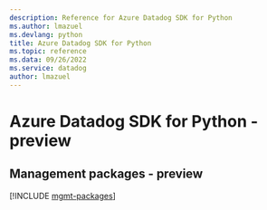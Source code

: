 ```yaml
---
description: Reference for Azure Datadog SDK for Python
ms.author: lmazuel
ms.devlang: python
title: Azure Datadog SDK for Python
ms.topic: reference
ms.data: 09/26/2022
ms.service: datadog
author: lmazuel
---
```

# Azure Datadog SDK for Python - preview

## Management packages - preview
[!INCLUDE [mgmt-packages](datadog-mgmt-index.md)]
